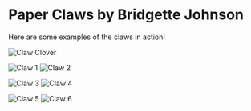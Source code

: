 # Paper Claws by Bridgette Johnson

Here are some examples of the claws in action!

![Claw Clover](/Paper%20Claws.jpg "Cute Claws")

![Claw 1](/IMG_3844.jpg "Bridgette Claws") ![Claw 2](/IMG_3894.jpg "Bridgette Colorful Claws")

![Claw 3](/IMG_3914.jpg "Daddy Claws") ![Claw 4](/IMG_3941.JPG "Paul Claws")

![Claw 5](/IMG_4734.jpg "Colorful Claws 1") ![Claw 6](/IMG_4747.jpg "Colorful Claws 2")

